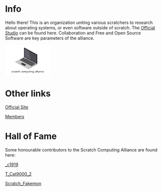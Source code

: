 # Info
Hello there! This is an organization uniting various scratchers to research about operating systems, or even software outside of scratch. The [Official Studio](https://scratch.mit.edu/studios/35370452/) can be found here. Collaboration and Free and Open Source Software are key parameters of the alliance.

![Logo](https://github.com/Scratch-Computing-Alliance/.github/blob/main/profile/thumbnail.png)
# Other links
[Official Site](https://scratch-computing-alliance.github.io/official_site/site.htm)

[Members](https://scratch.mit.edu/studios/35370452/curators)
# Hall of Fame
Some honourable contributors to the Scratch Computing Alliance are found here:

[_c1919](https://scratch.mit.edu/users/_c1919/)

[T_Cat9000_2](https://scratch.mit.edu/users/T_cat9000_2)

[Scratch_Fakemon](https://scratch.mit.edu/users/Scratch_Fakemon/)
